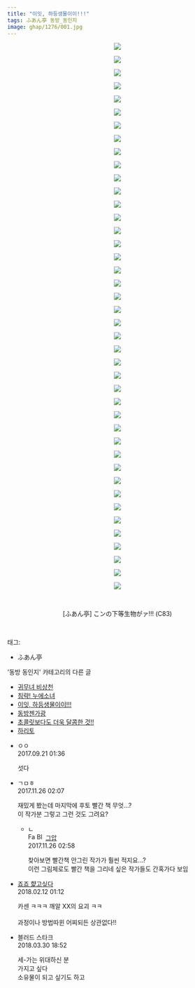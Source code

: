 ```yaml
---
title: "이잇, 하등생물이이!!!"
tags: ふあん亭 동방_동인지
image: ghap/1276/001.jpg
---
```

<div class="article">
<p style="text-align: center; clear: none; float: none;"><img src="{{ site.nasurl }}/ghap/1276/001.jpg"/></p>
<p style="text-align: center; clear: none; float: none;"><img src="{{ site.nasurl }}/ghap/1276/002.jpg"/></p>
<p style="text-align: center; clear: none; float: none;"><img src="{{ site.nasurl }}/ghap/1276/003.jpg"/></p>
<p style="text-align: center; clear: none; float: none;"><img src="{{ site.nasurl }}/ghap/1276/004.jpg"/></p>
<p style="text-align: center; clear: none; float: none;"><img src="{{ site.nasurl }}/ghap/1276/005.jpg"/></p>
<p style="text-align: center; clear: none; float: none;"><img src="{{ site.nasurl }}/ghap/1276/006.jpg"/></p>
<p style="text-align: center; clear: none; float: none;"><img src="{{ site.nasurl }}/ghap/1276/007.jpg"/></p>
<p style="text-align: center; clear: none; float: none;"><img src="{{ site.nasurl }}/ghap/1276/008.jpg"/></p>
<p style="text-align: center; clear: none; float: none;"><img src="{{ site.nasurl }}/ghap/1276/009.jpg"/></p>
<p style="text-align: center; clear: none; float: none;"><img src="{{ site.nasurl }}/ghap/1276/010.jpg"/></p>
<p style="text-align: center; clear: none; float: none;"><img src="{{ site.nasurl }}/ghap/1276/011.jpg"/></p>
<p style="text-align: center; clear: none; float: none;"><img src="{{ site.nasurl }}/ghap/1276/012.jpg"/></p>
<p style="text-align: center; clear: none; float: none;"><img src="{{ site.nasurl }}/ghap/1276/013.jpg"/></p>
<p style="text-align: center; clear: none; float: none;"><img src="{{ site.nasurl }}/ghap/1276/014.jpg"/></p>
<p style="text-align: center; clear: none; float: none;"><img src="{{ site.nasurl }}/ghap/1276/015.jpg"/></p>
<p style="text-align: center; clear: none; float: none;"><img src="{{ site.nasurl }}/ghap/1276/016.jpg"/></p>
<p style="text-align: center; clear: none; float: none;"><img src="{{ site.nasurl }}/ghap/1276/017.jpg"/></p>
<p style="text-align: center; clear: none; float: none;"><img src="{{ site.nasurl }}/ghap/1276/018.jpg"/></p>
<p style="text-align: center; clear: none; float: none;"><img src="{{ site.nasurl }}/ghap/1276/019.jpg"/></p>
<p style="text-align: center; clear: none; float: none;"><img src="{{ site.nasurl }}/ghap/1276/020.jpg"/></p>
<p style="text-align: center; clear: none; float: none;"><img src="{{ site.nasurl }}/ghap/1276/021.jpg"/></p>
<p style="text-align: center; clear: none; float: none;"><img src="{{ site.nasurl }}/ghap/1276/022.jpg"/></p>
<p style="text-align: center; clear: none; float: none;"><img src="{{ site.nasurl }}/ghap/1276/023.jpg"/></p>
<p style="text-align: center; clear: none; float: none;"><img src="{{ site.nasurl }}/ghap/1276/024.jpg"/></p>
<p style="text-align: center; clear: none; float: none;"><img src="{{ site.nasurl }}/ghap/1276/025.jpg"/></p>
<p style="text-align: center; clear: none; float: none;"><img src="{{ site.nasurl }}/ghap/1276/026.jpg"/></p>
<p style="text-align: center; clear: none; float: none;"><img src="{{ site.nasurl }}/ghap/1276/027.jpg"/></p>
<p style="text-align: center; clear: none; float: none;"><img src="{{ site.nasurl }}/ghap/1276/028.jpg"/></p>
<p style="text-align: center; clear: none; float: none;"><img src="{{ site.nasurl }}/ghap/1276/029.jpg"/></p>
<p style="text-align: center; clear: none; float: none;"><img src="{{ site.nasurl }}/ghap/1276/030.jpg"/></p>
<p style="text-align: center; clear: none; float: none;"><img src="{{ site.nasurl }}/ghap/1276/031.jpg"/></p>
<p style="text-align: center; clear: none; float: none;"><img src="{{ site.nasurl }}/ghap/1276/032.jpg"/></p>
<p style="text-align: center; clear: none; float: none;"><img src="{{ site.nasurl }}/ghap/1276/033.jpg"/></p>
<p style="text-align: center; clear: none; float: none;"><img src="{{ site.nasurl }}/ghap/1276/034.jpg"/></p>
<p style="text-align: center; clear: none; float: none;"><img src="{{ site.nasurl }}/ghap/1276/035.jpg"/></p>
<p style="text-align: center; clear: none; float: none;"><img src="{{ site.nasurl }}/ghap/1276/036.jpg"/></p>
<p style="text-align: center; clear: none; float: none;"><img src="{{ site.nasurl }}/ghap/1276/037.jpg"/></p>
<p style="text-align: center; clear: none; float: none;"><img src="{{ site.nasurl }}/ghap/1276/038.jpg"/></p>
<p style="text-align: center; clear: none; float: none;"><img src="{{ site.nasurl }}/ghap/1276/039.jpg"/></p>
<p style="text-align: center; clear: none; float: none;"><img src="{{ site.nasurl }}/ghap/1276/040.jpg"/></p>
<p style="text-align: center; clear: none; float: none;"><img src="{{ site.nasurl }}/ghap/1276/041.jpg"/></p>
<p style="text-align: center; clear: none; float: none;"><img src="{{ site.nasurl }}/ghap/1276/042.jpg"/></p>
<p style="text-align: center; clear: none; float: none;"><br/></p>
<p style="text-align: center; clear: none; float: none;">[ふあん亭] こンの下等生物がァ!!! (C83)</p>
<p><br/></p>
</div><div class="tagTrail">
<p>태그: </p>
<ul>
<li>ふあん亭</li>
</ul>
</div><div class="another">
<p>'동방 동인지' 카테고리의 다른 글</p>
<ul>
<li><a href="/2016-07-31-ghap_1279">귀무녀 비상천</a></li>
<li><a href="/2016-07-31-ghap_1277">침략! 누에소녀</a></li>
<li><a href="/2016-07-31-ghap_1276">이잇, 하등생물이이!!!</a></li>
<li><a href="/2016-07-31-ghap_1275">동방젠가광</a></li>
<li><a href="/2016-07-31-ghap_1273">초콜릿보다도 더욱 달콤한 것!!</a></li>
<li><a href="/2016-07-31-ghap_1272">하리토</a></li>
</ul>
</div><div class="cb_module cb_fluid">
<div class="cb_wrt cb_profile">
<div class="comment">
<ul>
<li class="cb_thumb_off" id="comment15087349">
<div class="cb_comment_area">
<div class="cb_info_area">
<div class="cb_section">
<span class="cb_nick_name">ㅇㅇ</span>
</div>
<div class="cb_section">
<span class="cb_date">2017.09.21 01:36 </span>
</div>
</div>
<div class="cb_dsc_comment">
<p class="cb_dsc">
											섯다
										</p>
</div>
</div></li>
<li class="cb_thumb_off" id="comment15137522">
<div class="cb_comment_area">
<div class="cb_info_area">
<div class="cb_section">
<span class="cb_nick_name">ㄱㅁㅎ</span>
</div>
<div class="cb_section">
<span class="cb_date">2017.11.26 02:07 </span>
</div>
</div>
<div class="cb_dsc_comment">
<p class="cb_dsc">
											재밌게 봤는데 마지막에 후토 빨간 책 무엇...?<br/>
이 작가분 그렇고 그런 것도 그려요?
										</p>
</div>
<ul>
<li class="cb_thumb_off" id="comment15137530">
<span class="cb_bu_subnode">ㄴ</span>
<div class="cb_comment_area">
<div class="cb_info_area">
<div class="cb_section">
<span class="cb_nick_name"><img alt="Favicon of https://ghaptouhou.tistory.com" height="16" onerror="this.onerror=null;this.parentNode.removeChild(this)" src="https://ghaptouhou.tistory.com/favicon.ico" width="16"/> <img alt="BlogIcon" height="16" onerror="this.parentNode.removeChild(this)" src="https://ghaptouhou.tistory.com/index.gif" width="16"/> <a href="https://ghaptouhou.tistory.com" onclick="return openLinkInNewWindow(this)"> 그압</a><span class="tistoryProfileLayerTrigger" onclick='TistoryProfile.show(event, this, {"title":"\uc800\uae30 \uc774\uac70 \ub098\uc911\uc5d0 \uc218\uc815 \uac00\ub2a5\ud558\ub098\uc694","url":"https:\/\/ghap.tistory.com","nickname":"\uadf8\uc555","items":[]}); return false;'></span></span>
</div>
<div class="cb_section">
<span class="cb_date">2017.11.26 02:58 </span>
</div>
</div>
<div class="cb_dsc_comment">
<p class="cb_dsc">
																찾아보면 빨간책 안그린 작가가 훨씬 적지요...?<br/>
이런 그림체로도 빨간 책을 그리네 싶은 작가들도 간혹가다 보임
															</p>
</div>
</div>
</li>
</ul>
</div></li>
<li class="cb_thumb_off" id="comment15197729">
<div class="cb_comment_area">
<div class="cb_info_area">
<div class="cb_section">
<span class="cb_nick_name"> <a href="http://aaa" onclick="return openLinkInNewWindow(this)">죠죠 햝고싶다</a></span>
</div>
<div class="cb_section">
<span class="cb_date">2018.02.12 01:12 </span>
</div>
</div>
<div class="cb_dsc_comment">
<p class="cb_dsc">
											카센 ㅋㅋㅋ 깨알 XX의 요괴 ㅋㅋ <br/>
<br/>
과정이나 방법따윈 어찌되든 상관없다!!
										</p>
</div>
</div></li>
<li class="cb_thumb_off" id="comment15230446">
<div class="cb_comment_area">
<div class="cb_info_area">
<div class="cb_section">
<span class="cb_nick_name">블러드 스타크</span>
</div>
<div class="cb_section">
<span class="cb_date">2018.03.30 18:52 </span>
</div>
</div>
<div class="cb_dsc_comment">
<p class="cb_dsc">
											세-가는 위대하신 분<br/>
가지고 싶다<br/>
소유물이 되고 싶기도 하고
										</p>
</div>
</div></li>
</ul>
</div>
</div><!-- commentList close -->
</div>
<br/>
<p id="refer"></p>
<br/>
